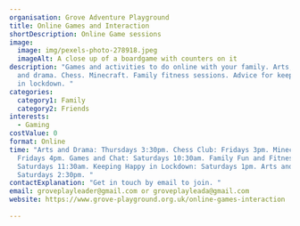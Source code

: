 ```yaml
---
organisation: Grove Adventure Playground
title: Online Games and Interaction
shortDescription: Online Game sessions
image:
  image: img/pexels-photo-278918.jpeg
  imageAlt: A close up of a boardgame with counters on it
description: "Games and activities to do online with your family. Arts, crafts
  and drama. Chess. Minecraft. Family fitness sessions. Advice for keeping happy
  in lockdown. "
categories:
  category1: Family
  category2: Friends
interests:
  - Gaming
costValue: 0
format: Online
time: "Arts and Drama: Thursdays 3:30pm. Chess Club: Fridays 3pm. Minecraft:
  Fridays 4pm. Games and Chat: Saturdays 10:30am. Family Fun and Fitness:
  Saturdays 11:30am. Keeping Happy in Lockdown: Saturdays 1pm. Arts and Crafts:
  Saturdays 2:30pm. "
contactExplanation: "Get in touch by email to join. "
email: groveplayleader@gmail.com or groveplayleada@gmail.com
website: https://www.grove-playground.org.uk/online-games-interaction
 
---
```

